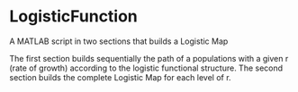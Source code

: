 # LogisticFunction
A MATLAB script in two sections that builds a Logistic Map

The first section builds sequentially the path of a populations with a given r (rate of growth) according to the logistic functional structure.
The second section builds the complete Logistic Map for each level of r.
